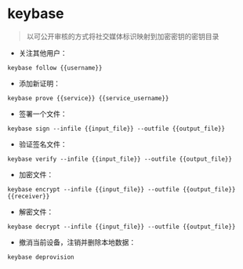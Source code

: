 # keybase

> 以可公开审核的方式将社交媒体标识映射到加密密钥的密钥目录

- 关注其他用户：

`keybase follow {{username}}`

- 添加新证明：

`keybase prove {{service}} {{service_username}}`

- 签署一个文件：

`keybase sign --infile {{input_file}} --outfile {{output_file}}`

- 验证签名文件：

`keybase verify --infile {{input_file}} --outfile {{output_file}}`

- 加密文件：

`keybase encrypt --infile {{input_file}} --outfile {{output_file}} {{receiver}}`

- 解密文件：

`keybase decrypt --infile {{input_file}} --outfile {{output_file}}`

- 撤消当前设备，注销并删除本地数据：

`keybase deprovision`

[#]: contributors: ([潘潘])